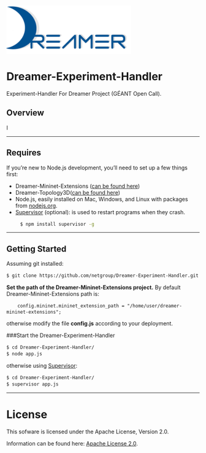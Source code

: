 ![Alt text](repo_data/dreamer-logo.png "Optional title")

Dreamer-Experiment-Handler
==================

Experiment-Handler For Dreamer Project (GÉANT Open Call).

Overview
-----------
I

---------------------------

## Requires

If you’re new to Node.js development, you’ll need to set up a few things first:
- Dreamer-Mininet-Extensions ([can be found here](https://github.com/netgroup/Dreamer-Mininet-Extensions))
- Dreamer-Topology3D([can be found here](https://github.com/netgroup/Dreamer-Topology3D))
- Node.js, easily installed on Mac, Windows, and Linux with packages from [nodejs.org](nodejs.org).
- [Supervisor](https://github.com/isaacs/node-supervisor) (optional): is used to restart programs when they crash. 
```sh
	 $ npm install supervisor -g
```


--------------------
 
Getting Started
---------------------

Assuming git installed:

```sh
$ git clone https://github.com/netgroup/Dreamer-Experiment-Handler.git
```
**Set the path of the Dreamer-Mininet-Extensions project.** By default Dreamer-Mininet-Extensions path is:

		config.mininet.mininet_extension_path = "/home/user/dreamer-mininet-extensions";

otherwise modify the file **config.js** according to your deployment. 

###Start the Dreamer-Experiment-Handler

```sh
$ cd Dreamer-Experiment-Handler/
$ node app.js
```
otherwise using [Supervisor](https://github.com/isaacs/node-supervisor):
```sh
$ cd Dreamer-Experiment-Handler/
$ supervisor app.js
```

---------------------

License
=======

This sofware is licensed under the Apache License, Version 2.0.

Information can be found here:
 [Apache License 2.0](http://www.apache.org/licenses/LICENSE-2.0).

